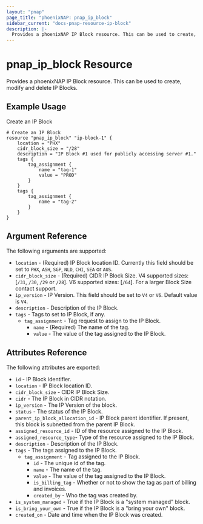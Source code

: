 ```yaml
---
layout: "pnap"
page_title: "phoenixNAP: pnap_ip_block"
sidebar_current: "docs-pnap-resource-ip-block"
description: |-
  Provides a phoenixNAP IP Block resource. This can be used to create, modify and delete IP Blocks.
---
```


# pnap_ip_block Resource

Provides a phoenixNAP IP Block resource. This can be used to create, modify and delete IP Blocks.



## Example Usage

Create an IP Block 

```hcl
# Create an IP Block
resource "pnap_ip_block" "ip-block-1" {
    location = "PHX"
    cidr_block_size = "/28"
    description = "IP Block #1 used for publicly accessing server #1."
    tags {
        tag_assignment {
            name = "tag-1"
            value = "PROD"
        }
    }
    tags {
        tag_assignment {
            name = "tag-2"
        }
    }
}
```

## Argument Reference

The following arguments are supported:

* `location` - (Required) IP Block location ID. Currently this field should be set to `PHX`, `ASH`, `SGP`, `NLD`, `CHI`, `SEA` or `AUS`.
* `cidr_block_size` - (Required) CIDR IP Block Size.  V4 supported sizes: [`/31`, `/30`, `/29` or `/28`]. V6 supported sizes: [`/64`]. For a larger Block Size contact support.
* `ip_version` - IP Version. This field should be set to `V4` or `V6`. Default value is `V4`.
* `description` - Description of the IP Block.
* `tags` - Tags to set to IP Block, if any.
    * `tag_assignment` - Tag request to assign to the IP Block.
        * `name` - (Required) The name of the tag.
        * `value` - The value of the tag assigned to the IP Block.

## Attributes Reference

The following attributes are exported:

* `id` - IP Block identifier.
* `location` - IP Block location ID.
* `cidr_block_size` - CIDR IP Block Size.
* `cidr` - The IP Block in CIDR notation.
* `ip_version` - The IP Version of the block.
* `status` - The status of the IP Block.
* `parent_ip_block_allocation_id` - IP Block parent identifier. If present, this block is subnetted from the parent IP Block.
* `assigned_resource_id` - ID of the resource assigned to the IP Block.
* `assigned_resource_type`- Type of the resource assigned to the IP Block.
* `description` - Description of the IP Block.
* `tags` - The tags assigned to the IP Block.
    * `tag_assignment` - Tag assigned to the IP Block.
        * `id` - The unique id of the tag.
        * `name` - The name of the tag.
        * `value` - The value of the tag assigned to the IP Block.
        * `is_billing_tag` - Whether or not to show the tag as part of billing and invoices.
        * `created_by` - Who the tag was created by.
* `is_system_managed` - True if the IP Block is a "system managed" block.
* `is_bring_your_own` - True if the IP Block is a "bring your own" block.
* `created_on` - Date and time when the IP Block was created.
